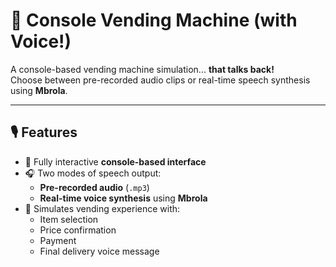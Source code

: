 # 🥤 Console Vending Machine (with Voice!)

A console-based vending machine simulation... **that talks back!**  
Choose between pre-recorded audio clips or real-time speech synthesis using **Mbrola**.

---

## 🎙️ Features

- 🧾 Fully interactive **console-based interface**
- 🎧 Two modes of speech output:
  - **Pre-recorded audio** (`.mp3`)
  - **Real-time voice synthesis** using **Mbrola**
- 🛒 Simulates vending experience with:
  - Item selection
  - Price confirmation
  - Payment
  - Final delivery voice message
